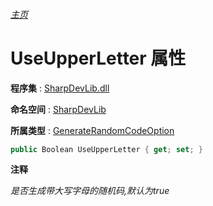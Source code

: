 ###### [主页](./Index.md "主页")

# UseUpperLetter 属性

**程序集** : [SharpDevLib.dll](./SharpDevLib.assembly.md "SharpDevLib.dll")

**命名空间** : [SharpDevLib](./SharpDevLib.namespace.md "SharpDevLib")

**所属类型** : [GenerateRandomCodeOption](./SharpDevLib.GenerateRandomCodeOption.md "GenerateRandomCodeOption")

``` csharp
public Boolean UseUpperLetter { get; set; }
```

**注释**

*是否生成带大写字母的随机码,默认为true*



